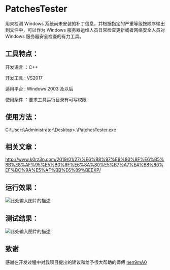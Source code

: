 # PatchesTester

用来检测 Windows 系统尚未安装的补丁信息，并根据指定的严重等级按顺序输出到文件中，可以作为 Windows 服务器运维人员日常检查更新或者网络安全人员对 Windows 服务器安全检查的有力工具。

## 工具特点：

开发语言 ：C++

开发工具 : VS2017

适用平台 : Windows 2003 及以后

使用条件 ：要求工具运行目录有可写权限

## 使用方法：

C:\Users\Administrator\Desktop>.\PatchesTester.exe

## 相关文章：

http://www.k0rz3n.com/2019/01/27/%E6%B8%97%E9%80%8F%E6%B5%8B%E8%AF%95%E5%B0%8F%E6%8A%80%E5%B7%A7%E4%B8%80%EF%BC%9A%E5%AF%BB%E6%89%BEEXP/

## 运行效果：

![此处输入图片的描述][1]

## 测试结果：

![此处输入图片的描述][2]


## 致谢

感谢在开发过程中对我项目提出的建议和给予很大帮助的师傅 [nen9mA0][3]


  [1]: https://picture-1253331270.cos.ap-beijing.myqcloud.com/%E5%AF%BB%E6%89%BE%20exp3.png
  [2]: https://picture-1253331270.cos.ap-beijing.myqcloud.com/%E5%AF%BB%E6%89%BE%20exp4.png
  [3]: https://github.com/nen9mA0

